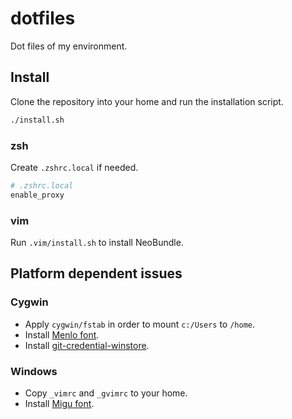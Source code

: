 dotfiles
========

Dot files of my environment.


Install
-------

Clone the repository into your home and run the installation script.

```zsh
./install.sh
```


### zsh

Create `.zshrc.local` if needed.

```zsh
# .zshrc.local
enable_proxy
```


### vim

Run `.vim/install.sh` to install NeoBundle.


Platform dependent issues
-------------------------

### Cygwin

* Apply `cygwin/fstab` in order to mount `c:/Users` to `/home`.
* Install [Menlo font](https://github.com/hbin/top-programming-fonts).
* Install [git-credential-winstore](http://gitcredentialstore.codeplex.com).


### Windows

* Copy `_vimrc` and `_gvimrc` to your home.
* Install [Migu font](http://mix-mplus-ipa.sourceforge.jp/migu/).

